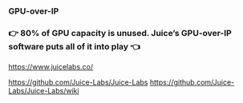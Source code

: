 ### GPU-over-IP
### 👉 80% of GPU capacity is unused. Juice’s GPU-over-IP software puts all of it into play 👈
https://www.juicelabs.co/

https://github.com/Juice-Labs/Juice-Labs
https://github.com/Juice-Labs/Juice-Labs/wiki
